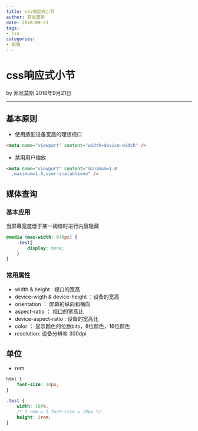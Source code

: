 ```yaml
---
title: css响应式小节
author: 菲尼莫斯
date: 2018-09-21
tags:
- css
categories:
- 前端
---
```


# css响应式小节

by 菲尼莫斯  2018年9月21日

---

## 基本原则

* 使用适配设备宽高的理想视口
```html
<meta name="viewport" content="width=device-width" />
```
* 禁用用户缩放
```html
<meta name="viewport" content="minimum=1.0
  ,maximum=1.0,user-scalable=no" />
```

## 媒体查询

### 基本应用

当屏幕宽度低于某一阈值时进行内容隐藏

```css
@media (max-width: 640px) {
    .test{
        display: none;
    }
}
```

### 常用属性

* width & height : 视口的宽高
* device-wigth & device-height ：设备的宽高
* orientation ： 屏幕的纵向和横向
* aspect-ratio ： 视口的宽高比
* device-aspect-ratio : 设备的宽高比
* color ： 显示颜色的位数bits，8位颜色，16位颜色
* resolution: 设备分辨率 300dpi



## 单位

* rem

```css
html {
    font-size: 10px;
}

.test {
    width: 100%;
    /* 1 rem = 1 font-size = 10px */
    height: 3rem;
}
```


